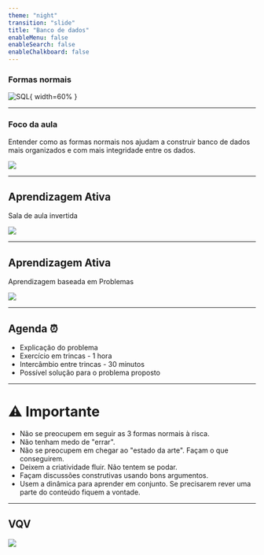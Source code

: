 ```yaml
---
theme: "night"
transition: "slide"
title: "Banco de dados"
enableMenu: false
enableSearch: false
enableChalkboard: false
---
```


### Formas normais

![SQL](https://media2.giphy.com/media/vISmwpBJUNYzukTnVx/giphy.gif){ width=60% }

---

### Foco da aula

Entender como as formas normais nos ajudam a construir banco de dados mais organizados e com mais integridade entre os dados.

![](https://media.giphy.com/media/kPrlykW2TpVU4HWx2O/giphy.gif)

---

## Aprendizagem Ativa 

Sala de aula invertida

![](https://media.giphy.com/media/Jo85Nij8XBKRvY5O00/giphy.gif)

---

## Aprendizagem Ativa 

Aprendizagem baseada em Problemas

![](https://media.giphy.com/media/zAJjKvxG4sCMKN4zov/giphy.gif)

---

## Agenda ⏰

- Explicação do problema
- Exercício em trincas - 1 hora
- Intercâmbio entre trincas - 30 minutos
- Possível solução para o problema proposto

---

# ⚠️ Importante

- Não se preocupem em seguir as 3 formas normais à risca.
- Não tenham medo de "errar".
- Não se preocupem em chegar ao "estado da arte". Façam o que conseguirem.
- Deixem a criatividade fluir. Não tentem se podar.
- Façam discussões construtivas usando bons argumentos.
- Usem a dinâmica para aprender em conjunto. Se precisarem rever uma parte do conteúdo fiquem a vontade.


---

## VQV

![](https://media.giphy.com/media/l4KiaUHXv3dlpaUfu/giphy.gif)



